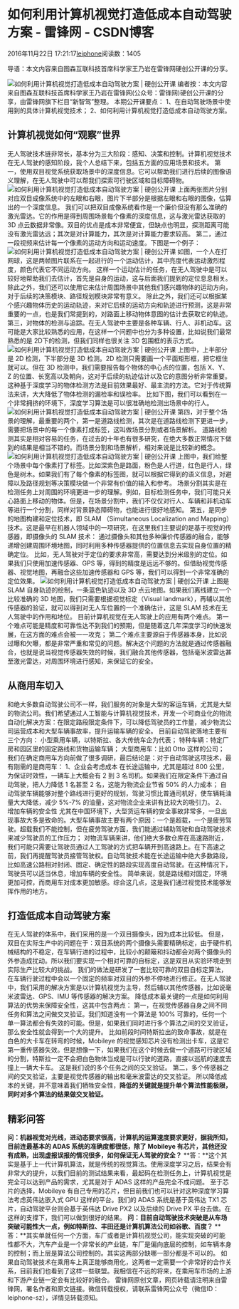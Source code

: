 
# 如何利用计算机视觉打造低成本自动驾驶方案 - 雷锋网 - CSDN博客


2016年11月22日 17:21:17[leiphone](https://me.csdn.net/leiphone)阅读数：1405


导语：本文内容来自图森互联科技首席科学家王乃岩在雷锋网硬创公开课的分享。

![如何利用计算机视觉打造低成本自动驾驶方案 | 硬创公开课](http://static.leiphone.com/uploads/new/article/740_740/201610/580aee2551eb4.jpg?imageMogr2/format/jpg/quality/90)
编者按：本文内容来自图森互联科技首席科学家王乃岩在雷锋网(公众号：雷锋网)硬创公开课的分享，由雷锋网旗下栏目“新智驾”整理。
本期公开课要点：
1、在自动驾驶场景中使用到的具体计算机视觉技术；
2、如何利用计算机视觉打造低成本自动驾驶方案。
## 计算机视觉如何“观察”世界
无人驾驶技术链非常长，基本分为三大阶段：感知、决策和控制。计算机视觉技术在无人驾驶的感知阶段，我个人总结下来，包括五方面的应用场景和技术。
第一，使用双目视觉系统获取场景中的深度信息。它可以帮助我们进行后续的图像语义理解，在无人驾驶中可以帮我们探索可行驶区域和目标障碍物。
![如何利用计算机视觉打造低成本自动驾驶方案 | 硬创公开课](http://static.leiphone.com/uploads/new/article/740_740/201610/580ad5878117f.jpg?imageMogr2/format/jpg/quality/90)
上面两张图片分别对应双目成像系统中的左眼和右眼，图片下半部分是根据左眼和右眼的图像，估算出的一个深度信息。
我们可以把双目成像系统看作是一个廉价但没有那么准确的激光雷达。它的作用是得到周围场景每个像素的深度信息，这与激光雷达获取的 3D 点云数据非常像。双目的优点是成本非常便宜，但缺点也明显，探测距离可能没有激光雷达远；其次是对计算能力，其次是对计算能力要求较高。
第二，通过一段视频来估计每一个像素的运动方向和运动速度。下图是一个例子：
![如何利用计算机视觉打造低成本自动驾驶方案 | 硬创公开课](http://static.leiphone.com/uploads/new/article/740_740/201610/580adb97e940d.jpg?imageMogr2/format/jpg/quality/90)
如图，一个人在打网球，这是两帧图片联系在一起进行的一个运动估计，其中亮度代表运动激烈程度，颜色代表它不同运动方向。
这样一个运动估计的任务，在无人驾驶中是可以较好地帮助我们去估计，首先是自身的运动，这与后面我们提到的定位息息相关。除此之外，我们还可以使用它来估计周围场景中其他我们感兴趣物体的运动方向，对于后续的决策模块、路径规划模块非常有意义。
除此之外，我们还可以根据某个感兴趣物体历史的运动轨迹，来对它后续的运动方向和轨迹进行预测，这是非常重要的一点，也是我们常提到的，对路面上移动物体意图的估计去获取它的轨迹。
第三，对物体的检测与追踪。在无人驾驶中主要是各种车辆、行人、非机动车。这可能是大家比较熟悉的应用，在这样一个问题中也分为多种设置，比如说我们最常熟悉的是 2D下的检测，但我们同样也很关注 3D 包围框的表示方式。
![如何利用计算机视觉打造低成本自动驾驶方案 | 硬创公开课](http://static.leiphone.com/uploads/new/article/740_740/201610/580adc264e714.jpg?imageMogr2/format/jpg/quality/90)
上图中，上半部分是 2D 检测，下半部分是 3D 检测。2D 检测只需要画一个平面矩形框，把它框住就可以。但在 3D 检测中，我们需要报告每个物体的中心点的位置，包括 X、Y、Z 的位置、长宽高以及朝向，这对于后续的轨迹估计以及它的意图分析非常重要。
这种基于深度学习的物体检测方法是目前效果最好、最主流的方法。它对于传统算法来讲，大大降低了物体检测的漏检率和误检率。
比如下图，我们可以看到在一个非常拥挤的环境下，深度学习算法是可以很准确地检测出场景中的行人。
![如何利用计算机视觉打造低成本自动驾驶方案 | 硬创公开课](http://static.leiphone.com/uploads/new/article/740_740/201610/580adcf601d04.jpg?imageMogr2/format/jpg/quality/90)
第四，对于整个场景的理解，最重要的两个，第一是道路线检测，其次是在道路线检测下更进一步，需要把场景中的每一个像素打成标签，这叫做场景分割或者场景解析。
道路线检测其实是相对容易的任务，在过去的十年也有很多研究，在绝大多数正常情况下做到的结果是相当不错的。而场景分割和场景解析，相对来说是比较新的概念。
![如何利用计算机视觉打造低成本自动驾驶方案 | 硬创公开课](http://static.leiphone.com/uploads/new/article/740_740/201610/580add66ef416.jpg?imageMogr2/format/jpg/quality/90)
上图中，我们给整个场景中每个像素打了标签。比如深紫色是路面，粉色是人行道，红色是行人，绿色是树木。如果我们有了每个像素的标签图，就可以根据它得到的语义信息，对避障以及路径规划等决策模块做一个非常有价值的输入和参考。
场景分割其实是在检测任务上对周围的环境更进一步的理解。例如，目标检测任务中，我们可能只关心路面上移动的物体。但是，在场景分割中，我们不仅仅对行人、车辆和非机动车等进行一个分割，同样对背景静态障碍物，也能进行很好地感知。
第五，是同步的地图构建和定位技术，即 SLAM （Simultaneous Localization and Mapping）技术。这是最早在机器人领域中的一项研究，在这里我们主要说的是基于视觉的传感器，即摄像头的 SLAM 技术：
通过摄像头和其他多种廉价传感器的融合，能够递增创建周围环境地图，同时利用多种传感器提供的位置信息去实现自身位置的精确定位。
比如，无人驾驶对于定位的要求非常高，需要达到分米级别的定位。如果我们只使用加速传感器、GPS 等，得到的精度是远远不够的。但借助视觉传感器、视觉地图，再融合这些加速传感器和 GPS 等，我们可以得到一个非常准确的定位效果。
![如何利用计算机视觉打造低成本自动驾驶方案 | 硬创公开课](http://static.leiphone.com/uploads/new/article/740_740/201610/580ade8c3eb82.jpg?imageMogr2/format/jpg/quality/90)
上图是 SLAM 自身轨迹的绘制，一条蓝色轨迹以及 3D 点云地图。如果我们离线建立一个比较准确的 3D 地图，我们只需要根据视觉标定（Visual landmark），再辅以其他传感器的验证，就可以得到对无人车位置的一个准确估计，这是 SLAM 技术在无人驾驶中的作用和地位。
目前计算机视觉在无人驾驶上的应用有两个难点。
第一个难点可能是精度和可靠性达不到我们的预期，但是随着这几年深度学习的快速发展，在这方面的难点会被一一攻克；
第二个难点主要源自于传感器本身，比如说过曝和欠曝，都是非常严重和常见的问题。解决这个问题的方法就是通过传感器融合，也就是说当视觉传感器失效的时候，我们融合其他传感器，包括毫米波雷达甚至激光雷达，对周围环境进行感知，来保证它的安全。
## 从商用车切入
和绝大多数自动驾驶公司不一样，我们服务的对象是大型的客运车辆，尤其是大型的物流公司。我们希望通过人工智能与计算机视觉技术，开发一个可商业化的物流自动化解决方案：在限定路段限定条件下，可以降低驾驶员的工作量，减少物流公司运营成本和大型车辆事故率，提升运输车辆的安全。
目前自动驾驶落地主要有三个方向：
小型乘用车辆，以特斯拉、各大传统车企为代表；
特种车辆：特定厂房和园区里的固定路线和货物运输车辆；
大型商用车：比如 Otto 这样的公司；
我们在确定商用车方向前做了很多调研，最后结论是：对于自动驾驶这项技术，最有刚需的是商用车：
1、企业会考虑成本
在长途运输中，尤其是超过 800 公里，为保证时效性，一辆车上大概会有 2 到 3 名司机。如果我们在限定条件下通过自动驾驶，把人力降低 1 名甚至 2 名，这能为物流企业节省 50% 的人力成本；
自动驾驶车辆能够对整个路线进行更好的规划，驾驶习惯比普通司机好，使车辆耗油量大大降低，减少 5%-7% 的油量，这对物流企业来讲有比较大的吸引力。
2、增加车辆的安全性
尤其在中国环境下，大型货运车辆的安全事故非常多，一旦出现事故大多是致命的。大型车辆事故主要有两个原因：一个是超载，一个是疲劳驾驶。超载我们不能控制，但在疲劳驾驶方面，我们能通过辅助驾驶和自动驾驶技术来减少驾驶员的工作压力；
对物流车辆来讲，他们绝大多数仓库在高速路附近，我们可能只需要让驾驶员通过人工驾驶的方式把车辆开到高速路上。在下高速之前，我们再提醒驾驶员接管驾驶权。自动驾驶技术能在长途运输中绝大多数路段，比如高速公路相对封闭、固定、确定性的路段实现高度自动驾驶。在这种情况下，驾驶员可以适当休息，增加车辆的安全性。
简单来说，就是路线相对固定，环境更加可控，而商用车对成本更加敏感。综合这几点，这是我们通过视觉技术能够发挥作用的地方。
## 打造低成本自动驾驶方案
在无人驾驶的体系中，我们采用的是一个双目摄像头，因为成本比较低。
但是，双目在实际生产中的问题在于：双目系统的两个摄像头需要精确标定，由于硬件机械结构的不稳定，在车辆行进的过程中，比较小的颠簸和抖动都会对两个摄像头的外参造成扰动。所以我们要实现一个相对可靠的自标定，这是双目从实验环境走到实际生产比较大的挑战。
我们的做法是研发了一套比较可靠的双目自标定算法，在车辆行驶过程中会以一个固定的频率对双目的外参不停地进行修正。在无人驾驶中，我们采用的解决方案是以计算机视觉为主导，然后辅以其他传感器，比如说毫米波雷达、GPS、IMU 等传感器的解决方案。
降低成本最关键的一点是如何利用算法的优势来保障安全性，这其中包含两点：
第一，在视觉传感器自身之间不同任务和算法之间做交叉验证。我们知道没有一个算法是 100% 可靠的，任何一个单一算法都会有失效的可能。但是，如果我们同时进行多个算法之间的交叉验证，那么安全性就会得到一个大的提升。
比如前段时间特斯拉出的致命事故，就是在白色的大卡车在转弯的时候，Mobileye 的视觉感知芯片没有检测出卡车，这是它第一重传感器失效。但是想像一下，如果我们在这个时候去做一个道路可行驶区域的分割，特斯拉一定不会把白色物体当成是可以行驶的道路，直接以巡航的速度去撞上一辆大卡车。
这是我们说的多个任务之间的交叉验证。
第二，多个传感器之间的交叉验证，主要是视觉传感器的输出和毫米波雷达的交叉验证。
所以降低成本的关键，并不意味着我们牺牲安全性，**降低的关键就是提升单个算法性能极限，同时对多个算法的结果做交叉验证。**
## 精彩问答
**问：机器视觉对光线，进动态要求很高，计算机的运算速度要求更好，据我所知，目前连最基本的 ADAS 系统的准确度都很低，除了 Mobileye 有芯片，其他还没有成熟，出现虚报误报的情况很多，如何保证无人驾驶的安全？**
**答：**这个其实是基于上一代计算机算法，就是传统的视觉算法。使用深度学习之后，结果会有非常大的提升，以我们目前的测试结果来看，最起码在检测任务上，计算机视觉是完全可以达到产品的需求，尤其是对于 ADAS 这样的产品完全不成问题。
至于芯片的选择，Mobileye 有自己专用的芯片，但目前我们也可以针对这种深度学习算法考虑英伟达嵌入式 GPU 这样的平台。我们的 ADAS 系统是基于英伟达 TX1 芯片，自动驾驶平台则会基于英伟达 Drive PX2 以及后续的 Drive PX 平台去做。在这样的支撑下，我们可以做到很好的结果。
**问：目前自动驾驶技术突破是从车场突破可能性大一点，例如特斯拉、丰田还是计算机算法公司如谷歌、百度？**
**答：**其实单就任何一个方面，车厂或者是计算机视觉公司，能实现突破的可能性都不大，汽车产业是一个非常长的产业链，车厂是偏向底层的控制，如车辆本身的控制；而上层是算法公司控制的。其实这两部分缺哪一部分都是不可以的。
如果自动驾驶技术在乘用车上真正能够商用化，这两者一定需要一个非常好的合作关系，目前我们也看到了这样一些联盟。我相信在不远的将来，在乘用车市场的上游和下游产业链一定会有比较好的融合。
雷锋网原创文章，网页转载请注明来自雷锋网，署名作者和原文链接。微信转载授权，请联系雷锋网公众号（微信ID：leiphone-sz），详情见转载须知。



